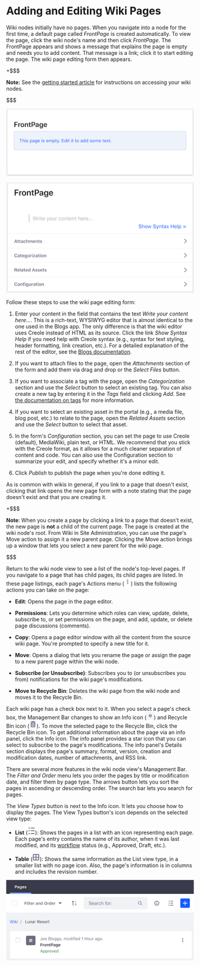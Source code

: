 # Adding and Editing Wiki Pages [](id=adding-and-editing-wiki-pages)

Wiki nodes initially have no pages. When you navigate into a node for the first 
time, a default page called *FrontPage* is created automatically. To view the 
page, click the wiki node's name and then click *FrontPage*. The FrontPage 
appears and shows a message that explains the page is empty and needs you to add 
content. That message is a link; click it to start editing the page. The wiki 
page editing form then appears. 

+$$$

**Note:** See the 
[getting started article](/discover/portal/-/knowledge_base/7-1/getting-started-with-wikis) 
for instructions on accessing your wiki nodes.

$$$

![Figure 1: Each empty wiki page presents a default message link you can click to edit the page.](../../../../images/wiki-empty-frontpage.png)

![Figure 2: The wiki page editing form lets you create and edit your page's content.](../../../../images/wiki-page-editor.png)

Follow these steps to use the wiki page editing form: 

1.  Enter your content in the field that contains the text 
    *Write your content here...*. This is a rich-text, WYSIWYG editor that is 
    almost identical to the one used in the Blogs app. The only difference is 
    that the wiki editor uses Creole instead of HTML as its source. Click the 
    link *Show Syntax Help* if you need help with Creole syntax (e.g., syntax 
    for text styling, header formatting, link creation, etc.). For a detailed 
    explanation of the rest of the editor, see the 
    [Blogs documentation](/discover/portal/-/knowledge_base/7-1/using-the-blog-entry-editor). 

2.  If you want to attach files to the page, open the *Attachments* section of 
    the form and add them via drag and drop or the *Select Files* button. 

3.  If you want to associate a tag with the page, open the *Categorization* 
    section and use the *Select* button to select an existing tag. You can also 
    create a new tag by entering it in the *Tags* field and clicking *Add*. See 
    [the documentation on tags](/discover/portal/-/knowledge_base/7-1/organizing-content-with-tags) 
    for more information. 

4.  If you want to select an existing asset in the portal (e.g., a media file, 
    blog post, etc.) to relate to the page, open the *Related Assets* section 
    and use the *Select* button to select that asset. 

5.  In the form's *Configuration* section, you can set the page to use Creole 
    (default), MediaWiki, plain text, or HTML. We recommend that you stick with 
    the Creole format, as it allows for a much cleaner separation of content and 
    code. You can also use the Configuration section to summarize your edit, and 
    specify whether it's a minor edit. 

6.  Click *Publish* to publish the page when you're done editing it. 

As is common with wikis in general, if you link to a page that doesn't exist, 
clicking that link opens the new page form with a note stating that the page 
doesn't exist and that you are creating it. 

+$$$

**Note**: When you create a page by clicking a link to a page that doesn't 
exist, the new page is **not** a child of the current page. The page is created 
at the wiki node's root. From Wiki in Site Administration, you can use the 
page's Move action to assign it a new parent page. Clicking the Move action 
brings up a window that lets you select a new parent for the wiki page. 

$$$

Return to the wiki node view to see a list of the node's top-level pages. If you 
navigate to a page that has child pages, its child pages are listed. In these 
page listings, each page's Actions menu 
(![Actions](../../../../images/icon-actions.png)) lists the following actions 
you can take on the page: 

-   **Edit**: Opens the page in the page editor.

-   **Permissions**: Lets you determine which roles can view, update, delete,
    subscribe to, or set permissions on the page, and add, update, or delete 
    page discussions (comments).

-   **Copy**: Opens a page editor window with all the content from the source 
    wiki page. You're prompted to specify a new title for it. 

-   **Move**: Opens a dialog that lets you rename the page or assign the page to 
    a new parent page within the wiki node. 

-   **Subscribe (or Unsubscribe)**: Subscribes you to (or unsubscribes you from)
    notifications for the wiki page's modifications. 

-   **Move to Recycle Bin**: Deletes the wiki page from the wiki node and moves
    it to the Recycle Bin.

Each wiki page has a check box next to it. When you select a page's check box, 
the Management Bar changes to show an Info icon 
(![Info](../../../../images/icon-information.png)) and Recycle Bin icon 
(![Recycle Bin](../../../../images/icon-trash.png)). To move the selected page 
to the Recycle Bin, click the Recycle Bin icon. To get additional information 
about the page via an info panel, click the Info icon. The info panel provides a 
star icon that you can select to subscribe to the page's modifications. The info 
panel's Details section displays the page's summary, format, version, creation 
and modification dates, number of attachments, and RSS link.

There are several more features in the wiki node view's Management Bar. The 
*Filter and Order* menu lets you order the pages by title or modification date, 
and filter them by page type. The arrows button lets you sort the pages in 
ascending or descending order. The search bar lets you search for pages. 

The *View Types* button is next to the Info icon. It lets you choose how to 
display the pages. The View Types button's icon depends on the selected view 
type: 

-   **List** (![List](../../../../images/icon-view-type-list.png)): 
    Shows the pages in a list with an icon representing each page. Each page's 
    entry contains the name of its author, when it was last modified, and its  [workflow](/discover/portal/-/knowledge_base/7-1/using-workflow) 
    status (e.g., Approved, Draft, etc.). 

-   **Table** (![Table](../../../../images/icon-view-type-table.png)): Shows the 
    same information as the List view type, in a smaller list with no page icon. 
    Also, the page's information is in columns and includes the revision number. 

![Figure 3: The wiki node's view in site administration has features that help you access and learn information about a wiki node's pages.](../../../../images/wiki-node-view-in-admin.png)
